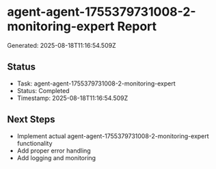 # agent-agent-1755379731008-2-monitoring-expert Report

Generated: 2025-08-18T11:16:54.509Z

## Status
- Task: agent-agent-1755379731008-2-monitoring-expert
- Status: Completed
- Timestamp: 2025-08-18T11:16:54.509Z

## Next Steps
- Implement actual agent-agent-1755379731008-2-monitoring-expert functionality
- Add proper error handling
- Add logging and monitoring
